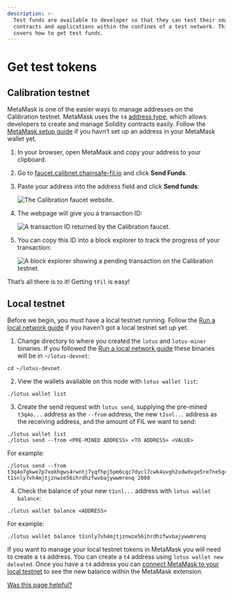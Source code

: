 ```yaml
---
description: >-
  Test funds are available to developer so that they can test their smart
  contracts and applications within the confines of a test network. This page
  covers how to get test funds.
---
```


# Get test tokens

## Calibration testnet

MetaMask is one of the easier ways to manage addresses on the Calibration testnet. MetaMask uses the `t4` [address type](../filecoin-evm-runtime/address-types.md), which allows developers to create and manage Solidity contracts easily. Follow the [MetaMask setup guide](../../basics/assets/metamask-setup.md) if you havn’t set up an address in your MetaMask wallet yet.

1. In your browser, open MetaMask and copy your address to your clipboard.
2. Go to [faucet.calibnet.chainsafe-fil.io](https://faucet.calibnet.chainsafe-fil.io) and click **Send Funds**.
3.  Paste your address into the address field and click **Send funds**:

    ![The Calibration faucet website.](../../.gitbook/assets/smart-contracts-developing-contracts-get-test-tokens-send-funds.png)
4.  The webpage will give you a transaction ID:

    ![A transaction ID returned by the Calibration faucet.](../../.gitbook/assets/smart-contracts-developing-contracts-get-test-tokens-id-returned.png)
5.  You can copy this ID into a block explorer to track the progress of your transaction:

    ![A block explorer showing a pending transaction on the Calibration testnet.](../../.gitbook/assets/smart-contracts-developing-contracts-get-test-tokens-block-explorer.png)

That’s all there is to it! Getting `tFil` is easy!

## Local testnet

Before we begin, you must have a local testnet running. Follow the [Run a local network guide](https://docs.filecoin.io/networks/local-testnet/set-up/) if you haven’t got a local testnet set up yet.

1. Change directory to where you created the `lotus` and `lotus-miner` binaries. If you followed the [Run a local network guide](https://docs.filecoin.io/networks/local-testnet/set-up/) these binaries will be in `~/lotus-devnet`:

```shell
cd ~/lotus-devnet
```

2. View the wallets available on this node with `lotus wallet list`:

```shell
./lotus wallet list
```

3. Create the send request with `lotus send`, supplying the pre-mined `t3q4o...` address as the `--from` address, the new `t1snl...` address as the receiving address, and the amount of FIL we want to send:

```shell
./lotus wallet list
./lotus send --from <PRE-MINED ADDRESS> <TO ADDRESS> <VALUE>
```

For example:

```shell
./lotus send --from t3q4o7gkwe7p7xokhgws4rwntj7yqfhpj5pm6cqc7dycl7cwk4uvgh2odwdvge5re7ne5gcc6xluifss5uu5cq t1snly7vh4mjtjznwze56ihrdhzfwvbajywwmrenq 2000
```

4. Check the balance of your new `t1snl...` address with `lotus wallet balance`:

```shell
./lotus wallet balance <ADDRESS>
```

For example:

```shell
./lotus wallet balance t1snly7vh4mjtjznwze56ihrdhzfwvbajywwmrenq
```

If you want to manage your local testnet tokens in MetaMask you will need to create a `t4` address. You can create a `t4` address using `lotus wallet new deleated`. Once you have a `t4` address you can [connect MetaMask to your local testnet](https://docs.filecoin.io/basics/assets/metamask-setup/) to see the new balance within the MetaMask extension.



[Was this page helpful?](https://airtable.com/apppq4inOe4gmSSlk/pagoZHC2i1iqgphgl/form?prefill\_Page+URL=https://docs.filecoin.io/smart-contracts/developing-contracts/get-test-tokens)
